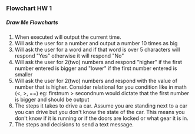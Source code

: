 ### Flowchart HW 1
##### Draw Me Flowcharts

1. When executed will output the current time.
2. Will ask the user for a number and output a number 10 times as big
3. Will ask the user for a word and if that word is over 5 characters will respond "Yes" otherwise it will respond "No"
4. Will ask the user for 2(two) numbers and respond "higher" if the first number entered is bigger and "lower" if the first number entered is smaller
5. Will ask the user for 2(two) numbers and respond with the value of number that is higher. Consider relational for you condition like in math (<, >, ==) eg: firstnum > secondnum would dictate that the first number is bigger and should be output
6. The steps it takes to drive a car. Assume you are standing next to a car you can drive but you don't know the state of the car. This means you don't know if it is running or if the doors are locked or what gear it is in.
7. The steps and decisions to send a text message.
